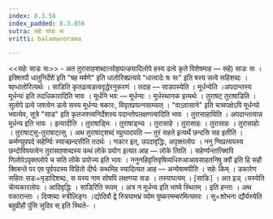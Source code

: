 ```yaml
---
index: 8.3.56
index_padded: 8.3.056
sutra: सहेः साडः सः
vritti: balamanorama

---
```

<<सहेः साडः सः>> - अत तुरासाह्शब्दात्सोह्र्यल्ङ्यादिलोपे हस्य ढत्वे कृते विशेषमाह — सहे) साडः सः ।इक्श्तिपौ धातुनिर्देशे॑ इति "षह मर्षणे" इति धातोरिक्प्रत्यये "धात्वादेः षः सः" इति षस्य सत्वे सहिशब्दः । षह्धातोरित्यर्थः । साडिति कृतढत्वडत्ववृद्धेरनुकरणं । तदाह — साडपस्येति । मूर्धन्येति ।अपदान्तस्य मूर्धन्यः॑ इति तदधिकारादिति भावः । मूर्धनि भवः — मूर्धन्यः । मूर्धस्थानक इत्यर्थः । तुराषट् तुराषाडिति । सुलोपे ढत्वे जश्त्वेन डत्वे सस्य मूर्धन्यः षकारः, विवृतप्रयत्नसाम्यात् । "वाऽवासाने" इति चत्र्वपक्षेऽपि मूर्धन्यो भवत्येव, सूत्रे "साड" इति कृतजश्त्त्वनिर्देशस्य पदान्तोपलक्षणत्वादिति भावः । तुरासाहाविति । अपदान्तत्वान्न मूर्धन्य इति भावः । इत्यादीति । तुराषाड्भिः । तुराषाड्भ्यः । तुरासाहे । तुरासाहः । तुरासाहः । तुरासाहोः । तुराषाट्सु-तुराषाट्त्सु । अथ तुराषाट्शब्दं व्युत्पादयति — तुरं सहते इत्यर्थे छन्दसि सह इतीति । कर्मण्युपपदे सहेर्ण्विः स्याच्छन्दसीति तदर्थः । णकार इत्, उपदावृद्धिः, अपृक्तलोपः । ननु ण्विप्रत्ययस्य छन्दोविषयत्वेन तुरासाह्शब्दस्य कथं लोके प्रयोग इत्यत आह — लोके त्विति । सहेर्ण्यन्तात्क्विपि णिलोपेऽपृक्तलोपे च सति लोके प्रयोज्य इति भावः । ननुनहिवृत्तिवृषिव्यधिरुआआवसाहतनिषु क्वौ॑ इति हि सहौ क्विबन्ते पर एव पूर्वपदस्य विहितो दीर्घः कथमिह स्यादित्यत आह — अन्येषामपीति । सहेः किम्  । डकारेण सहितः सडः=मृडादिशब्दः, स यस्य नाम सोषपि लक्षणया सडः । तस्यापत्यम् । [साडिः] । अत इञ् ।यस्येति चे॑त्यकारलोपः । आदिवृद्धिः । साडिरिति रूपम् । अत्र न मूर्धन्य इति भाष्ये स्थितम् । इति हन्ताः । अथ वकारान्ताः । दिव्शब्दः स्त्रीलिङ्गः ।द्योदिवौ द्वे स्त्रियामभ्रं व्योम पुष्करमम्बर॑मित्यमरः । सु=शोभना द्यौर्यस्येति बहुव्रीहौ पुंसि सुदिव स् इति स्थिते- ।